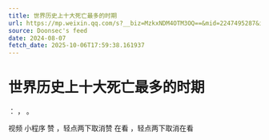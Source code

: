 ```yaml
---
title: 世界历史上十大死亡最多的时期
url: https://mp.weixin.qq.com/s?__biz=MzkxNDM4OTM3OQ==&mid=2247495287&idx=1&sn=5b1159c8bf90fa5ad0a3f920ac133932
source: Doonsec's feed
date: 2024-08-07
fetch_date: 2025-10-06T17:59:38.161937
---
```


# 世界历史上十大死亡最多的时期

：
，
。

视频
小程序
赞
，轻点两下取消赞
在看
，轻点两下取消在看